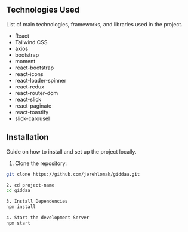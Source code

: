 ## Technologies Used
List of main technologies, frameworks, and libraries used in the project.

- React
- Tailwind CSS
- axios
- bootstrap
- moment
- react-bootstrap
- react-icons
- react-loader-spinner
- react-redux
- react-router-dom
- react-slick
- react-paginate
- react-toastify
- slick-carousel

## Installation

Guide on how to install and set up the project locally.

1. Clone the repository:

```bash
git clone https://github.com/jerehlomak/giddaa.git

2. cd project-name
cd giddaa

3. Install Dependencies
npm install

4. Start the development Server
npm start
